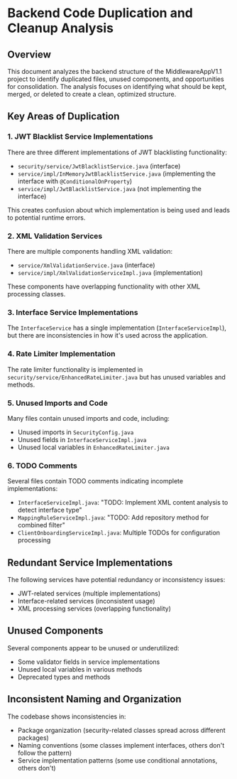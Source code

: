 # Backend Code Duplication and Cleanup Analysis

## Overview
This document analyzes the backend structure of the MiddlewareAppV1.1 project to identify duplicated files, unused components, and opportunities for consolidation. The analysis focuses on identifying what should be kept, merged, or deleted to create a clean, optimized structure.

## Key Areas of Duplication

### 1. JWT Blacklist Service Implementations
There are three different implementations of JWT blacklisting functionality:
- `security/service/JwtBlacklistService.java` (interface)
- `service/impl/InMemoryJwtBlacklistService.java` (implementing the interface with `@ConditionalOnProperty`)
- `service/impl/JwtBlacklistService.java` (not implementing the interface)

This creates confusion about which implementation is being used and leads to potential runtime errors.

### 2. XML Validation Services
There are multiple components handling XML validation:
- `service/XmlValidationService.java` (interface)
- `service/impl/XmlValidationServiceImpl.java` (implementation)

These components have overlapping functionality with other XML processing classes.

### 3. Interface Service Implementations
The `InterfaceService` has a single implementation (`InterfaceServiceImpl`), but there are inconsistencies in how it's used across the application.

### 4. Rate Limiter Implementation
The rate limiter functionality is implemented in `security/service/EnhancedRateLimiter.java` but has unused variables and methods.

### 5. Unused Imports and Code
Many files contain unused imports and code, including:
- Unused imports in `SecurityConfig.java`
- Unused fields in `InterfaceServiceImpl.java`
- Unused local variables in `EnhancedRateLimiter.java`

### 6. TODO Comments
Several files contain TODO comments indicating incomplete implementations:
- `InterfaceServiceImpl.java`: "TODO: Implement XML content analysis to detect interface type"
- `MappingRuleServiceImpl.java`: "TODO: Add repository method for combined filter"
- `ClientOnboardingServiceImpl.java`: Multiple TODOs for configuration processing

## Redundant Service Implementations
The following services have potential redundancy or inconsistency issues:
- JWT-related services (multiple implementations)
- Interface-related services (inconsistent usage)
- XML processing services (overlapping functionality)

## Unused Components
Several components appear to be unused or underutilized:
- Some validator fields in service implementations
- Unused local variables in various methods
- Deprecated types and methods

## Inconsistent Naming and Organization
The codebase shows inconsistencies in:
- Package organization (security-related classes spread across different packages)
- Naming conventions (some classes implement interfaces, others don't follow the pattern)
- Service implementation patterns (some use conditional annotations, others don't)

